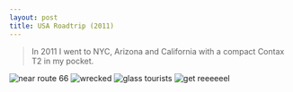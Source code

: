 ```yaml
---
layout: post
title: USA Roadtrip (2011)
---
```


> In 2011 I went to NYC, Arizona and California with a compact Contax T2 in my pocket.

![near route 66](http://farm6.static.flickr.com/5175/5529905397_8bac77aa34_b.jpg) 
![wrecked](http://farm6.static.flickr.com/5175/5529905531_1b4853a2de_b.jpg)
![glass tourists](http://farm6.static.flickr.com/5056/5530541342_93c5c710ca_b.jpg)
![get reeeeeel](http://farm6.static.flickr.com/5140/5531316561_4e158fec1b_b.jpg)
